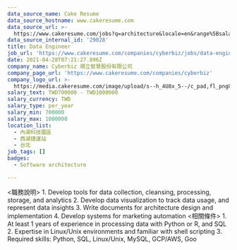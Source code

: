 ```yaml
---
data_source_name: Cake Resume
data_source_hostname: www.cakeresume.com
data_source_url: >-
  https://www.cakeresume.com/jobs?q=architecture&locale=en&range%5Bsalary_range%5D%5Bmin%5D=1000000&page=4
data_source_internal_id: '29028'
title: Data Engineer
job_url: 'https://www.cakeresume.com/companies/cyberbiz/jobs/data-engineer-638fdc'
date: 2021-04-28T07:21:27.896Z
company_name: Cyberbiz 順立智慧股份有限公司
company_page_url: 'https://www.cakeresume.com/companies/cyberbiz'
company_logo_url: >-
  https://media.cakeresume.com/image/upload/s--h_4U8x_5--/c_pad,fl_png8,h_200,w_200/v1618395607/nmvfld7m6hodv2lwa143.png
salary_text: TWD700000 - TWD1000000
salary_currency: TWD
salary_type: per_year
salary_min: 700000
salary_max: 1000000
location_list:
  - 內湖科技園區
  - 西湖捷運站
  - 台北
job_tags: []
badges:
  - Software architecture

---
```


<職務說明> 1. Develop tools for data collection, cleansing, processing, storage, and analytics 2. Develop data visualization to track data usage, and represent data insights 3. Write documents for architecture design and implementation 4. Develop systems for marketing automation <相關條件> 1. At least 1 years of experience in processing data with Python or R, and SQL 2. Expertise in Linux/Unix environments and familiar with shell scripting 3. Required skills: Python, SQL, Linux/Unix, MySQL, GCP/AWS, Goo